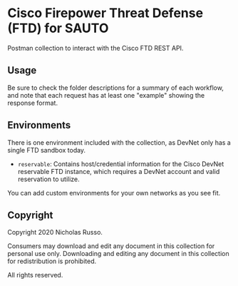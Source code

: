 # Cisco Firepower Threat Defense (FTD) for SAUTO
Postman collection to interact with the Cisco FTD REST API.

## Usage
Be sure to check the folder descriptions for a summary of each workflow,
and note that each request has at least one "example" showing the response
format.

## Environments
There is one environment included with the collection, as DevNet only has
a single FTD sandbox today.
  * `reservable`: Contains host/credential information for the Cisco DevNet
    reservable FTD instance, which requires a DevNet account and
    valid reservation to utilize.

You can add custom environments for your own networks as you see fit.

## Copyright
Copyright 2020 Nicholas Russo.

Consumers may download and edit any document in this collection for personal
use only. Downloading and editing any document in this collection for
redistribution is prohibited.

All rights reserved.
